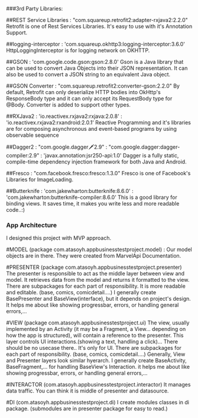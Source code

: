 ###3rd Party Libraries:

##REST Service Libraries : "com.squareup.retrofit2:adapter-rxjava2:2.2.0"
Retrofit is one of Rest Services Libraries. It's easy to use with it's Annotation Support.

##logging-interceptor : 'com.squareup.okhttp3:logging-interceptor:3.6.0'
HttpLoggingInterceptor is for logging network on OKHTTP.

##GSON : 'com.google.code.gson:gson:2.8.0'
Gson is a Java library that can be used to convert Java Objects into their JSON representation.
It can also be used to convert a JSON string to an equivalent Java object.

##GSON Converter : "com.squareup.retrofit2:converter-gson:2.2.0"
By default, Retrofit can only deserialize HTTP bodies into OkHttp's ResponseBody type and it can only accept its RequestBody type for @Body.
Converter is added to support other types.

##RXJava2 : 'io.reactivex.rxjava2:rxjava:2.0.8'
          : 'io.reactivex.rxjava2:rxandroid:2.0.1'
Reactive Programming and it's libraries are for composing asynchronous and event-based programs by using observable sequence

##Dagger2 : "com.google.dagger:dagger:2.9"
          : "com.google.dagger:dagger-compiler:2.9"
          : 'javax.annotation:jsr250-api:1.0'
Dagger is a fully static, compile-time dependency injection framework for both Java and Android.

##Fresco : "com.facebook.fresco:fresco:1.3.0"
Fresco is one of Facebook's Libraries for ImageLoading.


##Butterknife : 'com.jakewharton:butterknife:8.6.0'
              : 'com.jakewharton:butterknife-compiler:8.6.0'
This is a good library for binding views. It saves time, it makes you write less and more readable code..:)


### App Architecture

I designed this project with MVP approach.

#MODEL (package com.atasoyh.appbusinesstestproject.model) :
Our model objects are in there. They were created from MarvelApi Documentation.

#PRESENTER (package com.atasoyh.appbusinesstestproject.presenter)
The presenter is responsible to act as the middle layer between view and model. It retrieves data from the model and returns it formatted to the view.
There are subpackages for each part of responsibility. It is more readable and editable. (base, comics, comicdetail....)
I generally create BasePresenter and BaseView(interface), but it depends on project's design. It helps me about like showing progressbar, errors, or handling general errors,...

#VIEW (package com.atasoyh.appbusinesstestproject.ui)
The view, usually implemented by an Activity (it may be a Fragment, a View… depending on how the app is structured), will contain a reference to the presenter.
This layer controls UI interactions.(showing a text, handling a click)... There should be no usecase there.. It's only for UI.
There are subpackages for each part of responsibility. (base, comics, comicdetail....) Generally, View and Presenter layers look similar hyerarch.
I generally create BaseActivity, BaseFragment,... for handling BaseView's Interaction. it helps me about like showing progressbar, errors, or handling general errors,...

#INTERACTOR (com.atasoyh.appbusinesstestproject.interactor)
It manages data traffic. You can think it is middle of presenter and datasource.

#DI (com.atasoyh.appbusinesstestproject.di)
I create modules classes in di package. (submodules are in presenter package for easy to read.)








